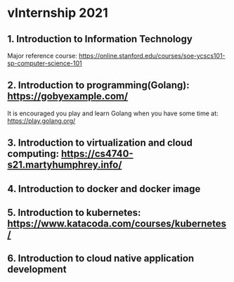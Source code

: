 # vInternship 2021
## 1. Introduction to Information Technology
Major reference course: https://online.stanford.edu/courses/soe-ycscs101-sp-computer-science-101
## 2. Introduction to programming(Golang): https://gobyexample.com/
It is encouraged you play and learn Golang when you have some time at: https://play.golang.org/

## 3. Introduction to virtualization and cloud computing: https://cs4740-s21.martyhumphrey.info/
## 4. Introduction to docker and docker image
## 5. Introduction to kubernetes: https://www.katacoda.com/courses/kubernetes/
## 6. Introduction to cloud native application development
